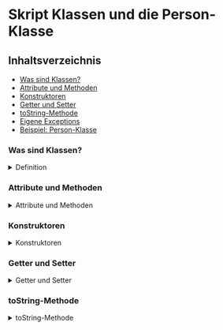 # Skript Klassen und die Person-Klasse

## Inhaltsverzeichnis
- [Was sind Klassen?](#was-sind-klassen)
- [Attribute und Methoden](#attribute-und-methoden)
- [Konstruktoren](#konstruktoren)
- [Getter und Setter](#getter-und-setter)
- [toString-Methode](#tostring-methode)
- [Eigene Exceptions](#eigene-exceptions)
- [Beispiel: Person-Klasse](#beispiel-person-klasse)

### Was sind Klassen?
<details>
    <summary>Definition</summary>
    
Klassen sind Baupläne für Objekte. Sie bündeln Attribute (Eigenschaften) und Methoden (Funktionen).

Man kann sich also vorstellen das eine Klasse ein Bauplan für ein Auto ist und die instanz der Klasse also das Objekt das Auto in der realität ist welches nach dem Bauplan gebaut wurde.
</details>

### Attribute und Methoden
<details>
    <summary>Attribute und Methoden</summary>
    Attribute speichern den Zustand eines Objekts. Methoden bestimmen das Verhalten.

```java
    Beispiel:
    public class Auto {
        // marke und baujahr sind Attribute
        private String marke;
        private int baujahr;

        // fahren ist eine Methode
        public void fahren() {
            System.out.println("Das Auto fährt.");
        }
    }
```

</details>

### Konstruktoren
<details>
    <summary>Konstruktoren</summary>
 
Konstruktoren initialisieren die Attribute beim Erzeugen eines Objekts.

 Beim Konstruktoraufruf wird das Objekt nach dem Bauplan der Klasse erstellt.

```java
    Beispiel:
    public Auto(String marke, int baujahr) {
        this.marke = marke;
        this.baujahr = baujahr;
    }
```
</details>

### Getter und Setter
<details>
    <summary>Getter und Setter</summary>
    Getter geben den Wert eines Attributs zurück. Setter setzen den Wert und können prüfen, ob der Wert gültig ist dadurch hat man dann eine zentrale Prüfung.

```java
    Beispiel:
    public String getMarke() {
        return marke;
    }

    public void setMarke(String marke) {
        this.marke = marke;
    }
```

</details>

### toString-Methode
<details>
    <summary>toString-Methode</summary>
    Die `toString`-Methode gibt eine lesbare Beschreibung des Objekts zurück.

```java
    Beispiel:
    @Override
    public String toString() {
        return "Marke: " + marke + ", Baujahr: " + baujahr;
    }
```
</details>